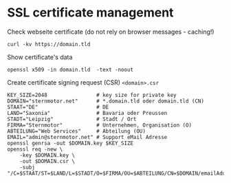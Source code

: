 SSL certificate management
==========================

Check webseite certificate (do not rely on browser messages - caching!)


    curl -kv https://domain.tld

Show certificate's data

    openssl x509 -in domain.tld  -text -noout

Create certificate signing request (CSR) `<domain>.csr`

    KEY_SIZE=2048                # key size for private key 
    DOMAIN="sternmotor.net"      # *.domain.tld oder domain.tld (CN)
    STAAT="DE"                   # DE
    LAND="Saxonia"               # Bavaria oder Preussen
    STADT="Leipzig"              # Stadt / Ort
    FIRMA="Sternmotor"           # Unternehmen, Organisation (O)
    ABTEILUNG="Web Services"     # Abteilung (OU)
    EMAIL="admin@sternmotor.net" # Support eMail Adresse
    openssl genrsa -out $DOMAIN.key $KEY_SIZE
    openssl req -new \
        -key $DOMAIN.key \
        -out $DOMAIN.csr \
        -subj "/C=$STAAT/ST=$LAND/L=$STADT/O=$FIRMA/OU=$ABTEILUNG/CN=$DOMAIN/emailAddress=$EMAIL"

